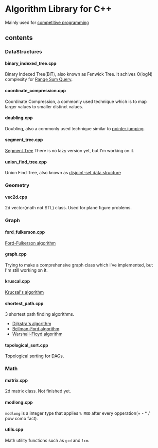 # Algorithm Library for C++
Mainly used for [competitive programming](https://en.wikipedia.org/wiki/Competitive_programming)

## contents

### DataStructures

#### binary_indexed_tree.cpp
Binary Indexed Tree(BIT), also known as Fenwick Tree.
It achives O(logN) complexity for [Range Sum Query](http://judge.u-aizu.ac.jp/onlinejudge/description.jsp?id=DSL_2_B&lang=jp).

#### coordinate_compression.cpp
Coordinate Compression, a commonly used technique which is to map larger values to smaller distinct values.

#### doubling.cpp
Doubling, also a commonly  used technique similar to [pointer jumping](https://en.wikipedia.org/wiki/Pointer_jumping).

#### segment_tree.cpp
[Segment Tree](https://en.wikipedia.org/wiki/Segment_tree)
There is no lazy version yet, but I'm working on it.

#### union_find_tree.cpp
Union Find Tree, also known as [disjoint-set data structure](https://en.wikipedia.org/wiki/Disjoint-set_data_structure)

### Geometry
#### vec2d.cpp
2d vector(math not STL) class. Used for plane figure problems.

### Graph
#### ford_fulkerson.cpp
[Ford-Fulkerson algorithm](https://en.wikipedia.org/wiki/Ford%E2%80%93Fulkerson_algorithm)

#### graph.cpp
Trying to make a comprehensive graph class which I've implemented, but I'm still working on it.

#### kruscal.cpp
[Krucsal's algorithm](https://en.wikipedia.org/wiki/Kruskal%27s_algorithm)

#### shortest_path.cpp
3 shortest path finding algorithms.
* [Dijkstra's algorithm](https://en.wikipedia.org/wiki/Dijkstra%27s_algorithm)
* [Bellman-Ford algorithm](https://en.wikipedia.org/wiki/Bellman%E2%80%93Ford_algorithm)
* [Warshall-Floyd algorithm](https://en.wikipedia.org/wiki/Floyd%E2%80%93Warshall_algorithm)

#### topological_sort.cpp
[Topological sorting](https://en.wikipedia.org/wiki/Topological_sorting) for [DAGs](https://en.wikipedia.org/wiki/Directed_acyclic_graph).

### Math
#### matrix.cpp
2d matrix class. Not finished yet.

#### modlong.cpp
`modlong` is a integer type that applies `% MOD` after every opperation(+ - * / pow comb fact).

#### utils.cpp
Math utility functions such as `gcd` and `lcm`.